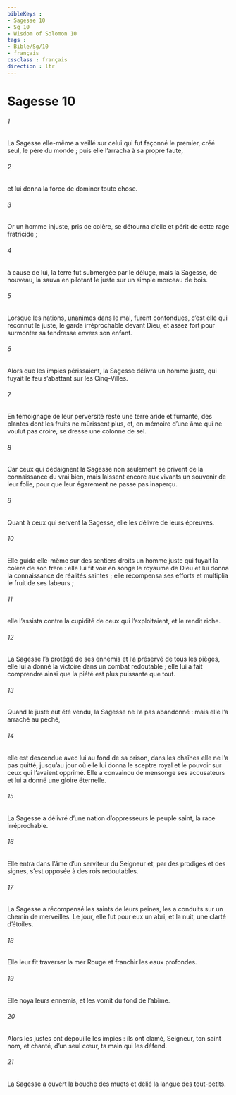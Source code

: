 ```yaml
---
bibleKeys : 
- Sagesse 10
- Sg 10
- Wisdom of Solomon 10
tags : 
- Bible/Sg/10
- français
cssclass : français
direction : ltr
---
```


# Sagesse 10

###### 1
La Sagesse elle-même a veillé
sur celui qui fut façonné le premier, créé seul,
le père du monde ;
puis elle l’arracha à sa propre faute,
###### 2
et lui donna la force de dominer toute chose.
###### 3
Or un homme injuste, pris de colère, se détourna d’elle
et périt de cette rage fratricide ;
###### 4
à cause de lui, la terre fut submergée par le déluge,
mais la Sagesse, de nouveau, la sauva
en pilotant le juste sur un simple morceau de bois.
###### 5
Lorsque les nations, unanimes dans le mal, furent confondues,
c’est elle qui reconnut le juste, le garda irréprochable devant Dieu,
et assez fort pour surmonter sa tendresse envers son enfant.
###### 6
Alors que les impies périssaient,
la Sagesse délivra un homme juste,
qui fuyait le feu s’abattant sur les Cinq-Villes.
###### 7
En témoignage de leur perversité reste une terre aride et fumante,
des plantes dont les fruits ne mûrissent plus,
et, en mémoire d’une âme qui ne voulut pas croire,
se dresse une colonne de sel.
###### 8
Car ceux qui dédaignent la Sagesse
non seulement se privent de la connaissance du vrai bien,
mais laissent encore aux vivants un souvenir de leur folie,
pour que leur égarement ne passe pas inaperçu.
###### 9
Quant à ceux qui servent la Sagesse,
elle les délivre de leurs épreuves.
###### 10
Elle guida elle-même sur des sentiers droits
un homme juste qui fuyait la colère de son frère :
elle lui fit voir en songe le royaume de Dieu
et lui donna la connaissance de réalités saintes ;
elle récompensa ses efforts et multiplia le fruit de ses labeurs ;
###### 11
elle l’assista contre la cupidité de ceux qui l’exploitaient,
et le rendit riche.
###### 12
La Sagesse l’a protégé de ses ennemis
et l’a préservé de tous les pièges,
elle lui a donné la victoire dans un combat redoutable ;
elle lui a fait comprendre ainsi
que la piété est plus puissante que tout.
###### 13
Quand le juste eut été vendu,
la Sagesse ne l’a pas abandonné :
mais elle l’a arraché au péché,
###### 14
elle est descendue avec lui au fond de sa prison,
dans les chaînes elle ne l’a pas quitté,
jusqu’au jour où elle lui donna le sceptre royal
et le pouvoir sur ceux qui l’avaient opprimé.
Elle a convaincu de mensonge ses accusateurs
et lui a donné une gloire éternelle.
###### 15
La Sagesse a délivré d’une nation d’oppresseurs
le peuple saint, la race irréprochable.
###### 16
Elle entra dans l’âme d’un serviteur du Seigneur
et, par des prodiges et des signes, s’est opposée à des rois redoutables.
###### 17
La Sagesse a récompensé les saints de leurs peines,
les a conduits sur un chemin de merveilles.
Le jour, elle fut pour eux un abri,
et la nuit, une clarté d’étoiles.
###### 18
Elle leur fit traverser la mer Rouge
et franchir les eaux profondes.
###### 19
Elle noya leurs ennemis,
et les vomit du fond de l’abîme.
###### 20
Alors les justes ont dépouillé les impies :
ils ont clamé, Seigneur, ton saint nom,
et chanté, d’un seul cœur, ta main qui les défend.
###### 21
La Sagesse a ouvert la bouche des muets
et délié la langue des tout-petits.
